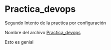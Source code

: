 # Practica_devops
Segundo Intento de la practica por configuración 
<html>
<head>
</head>
<body>
<p class = "bold-paragraph">
    Nombre del archivo
<a href = "https://github.com/JossVictor/Practica_devops.git" id="Practica_devops">Practica_devops</a>
</p>
<p class = "bold-paragraph extra-large">
    Esto es genial
</p>
</body>
</html>
